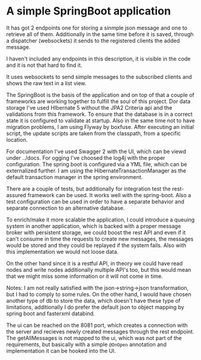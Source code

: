 # A simple SpringBoot application

It has got 2 endpoints one for storing a sinmple json message and one to retrieve all of them. Additionally in the same time before it is saved, through a dispatcher (websockets) it sends to the registered clients the added message.

I haven't included any endpoints in this description, it is visible in the code and it is not that hard to find it.

It uses websockets to send simple messages to the subscribed clients and shows the raw text in a list view.

The SpringBoot is the basis of the application and on top of that a couple of frameworks are working together to fulfill the soul of this project. Dor data storage I've used HIbernate 5 without the JPA2 Criteria api and the validations from this framework. To ensure that the database is in a correct state it is configured to validate at startup. Also in the same time not to have migration problems, I am using Flyway by boxfuse. After executing an initial script, the update scripts are taken from the classpath, from a specific location.

For documentation I've used Swagger 2 with the UI, which can be viewd under ../docs. For ogging I've choosed the log4j with the proper configuration. The spring boot is configured via a YML file, which can be externalized further. I am using the HibernateTransactionManager as the default transaction manager in the spring environment.

There are a couple of tests, but additionally for integration test the rest-assured framework can be used. It works well with the spring-boot. Also a test configuration can be used in order to have a separate behavior and separate connection to an alternative database.

To enrich/make it more scalable the application, I could introduce a queuing system in another application, which is backed with a proper message broker with persistent storage, we could boost the rest API and even if it can't consume in time the requests to create new messages, the messages would be stored and they could be replayed if the system fails. Also with this implementation we would not loose data.

On the other hand since it is a restful API, in theory we could have read nodes and write nodes additionally multiple API's too, but this would mean that we might miss some information or it will not come in time.

Notes:
I am not really satisfied with the json->string->json transformation, but I had to comply to some rules. On the other hand, I would have chosen another type of db to store the data, which doesn't have these type of limitations, additionally I do prefer the default json to object mapping by spring boot and fasterxml databind. 

The ui can be reached on the 8081 port, which creates a connection with the server and recieves newly created messages through the rest endpoint. The getAllMessages is not mapped to the ui, which was not part of the requirements, but basically with a simple `@OnOpen` annotation and implementation it can be hooked into the UI.
